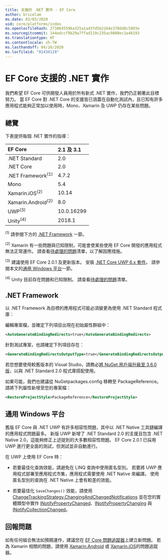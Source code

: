 ```yaml
---
title: 支援的 .NET 實作 - EF Core
author: bricelam
ms.date: 03/03/2020
uid: core/platforms/index
ms.openlocfilehash: 2738645596a325a1a43fd5b2164e370dd8c5893e
ms.sourcegitcommit: 144edccf9b29a7ffad119c235ac9808ec1a46193
ms.translationtype: HT
ms.contentlocale: zh-TW
ms.lasthandoff: 04/16/2020
ms.locfileid: "81434119"
---
```

# <a name="net-implementations-supported-by-ef-core"></a>EF Core 支援的 .NET 實作

我們希望 EF Core 可供開發人員用於所有新式 .NET 實作，我們仍正朝著此目標努力。 當 EF Core 對 .NET Core 的支援皆已涵蓋在自動化測試內，且已知有許多應用程式能夠正常加以使用時，Mono、Xamarin 及 UWP 仍存在某些問題。

## <a name="overview"></a>總覽

下表提供每個 .NET 實作的指導：

| EF Core                       | 2.1 及 3.1 |
|:------------------------------|:------------|
| .NET Standard                 | 2.0         |
| .NET Core                     | 2.0         |
| .NET Framework<sup>(1)</sup>  | 4.7.2       |
| Mono                          | 5.4         |
| Xamarin.iOS<sup>(2)</sup>     | 10.14       |
| Xamarin.Android<sup>(2)</sup> | 8.0         |
| UWP<sup>(3)</sup>             | 10.0.16299  |
| Unity<sup>(4)</sup>           | 2018.1      |

<sup>(1)</sup> 請參閱下方的 [.NET Framework](#net-framework) 一節。

<sup>(2)</sup> Xamarin 有一些問題與已知限制，可能會使某些使用 EF Core 開發的應用程式無法正常運作。 請查看[待處理的問題](https://github.com/aspnet/entityframeworkCore/issues?q=is%3Aopen+is%3Aissue+label%3Aarea-xamarin)清單，以了解因應措施。

<sup>(3)</sup> 建議使用 EF Core 2.0.1 及更新版本。 安裝 [.NET Core UWP 6.x 套件](https://www.nuget.org/packages/Microsoft.NETCore.UniversalWindowsPlatform/)。 請參閱本文的[通用 Windows 平台](#universal-windows-platform)一節。

<sup>(4)</sup> Unity 目前存在問題和已知限制。 請查看[待處理的問題](https://github.com/aspnet/entityframeworkCore/issues?q=is%3Aopen+is%3Aissue+label%3Aarea-unity)清單。

## <a name="net-framework"></a>.NET Framework

以 .NET Framework 為目標的應用程式可能必須變更為使用 .NET Standard 程式庫：

編輯專案檔，並確定下列項目出現在初始屬性群組中：

``` xml
<AutoGenerateBindingRedirects>true</AutoGenerateBindingRedirects>
```

針對測試專案，也請確定下列項目存在：

``` xml
<GenerateBindingRedirectsOutputType>true</GenerateBindingRedirectsOutputType>
```

若您想要使用較舊版本的 Visual Studio，請務必[將 NuGet 用戶端升級至 3.6.0 版](https://www.nuget.org/downloads)，以與 .NET Standard 2.0 程式庫搭配使用。

如果可能，我們也建議從 NuGetpackages.config 移轉至 PackageReference。 請將下列屬性新增至您的專案檔：

``` xml
<RestoreProjectStyle>PackageReference</RestoreProjectStyle>
```

## <a name="universal-windows-platform"></a>通用 Windows 平台

舊版 EF Core 與 .NET UWP 有許多相容性問題，其中以 .NET Native 工具鏈編譯的應用程式問題最多。 新版 UWP 新增了 .NET Standard 2.0 的支援且包含 .NET Native 2.0，這能夠修正上述提到的大多數相容性問題。 EF Core 2.0.1 已採用 UWP 進行更全面的測試，但測試並非自動進行。

在 UWP 上使用 EF Core 時：

* 若要最佳化查詢效能，請避免在 LINQ 查詢中使用匿名型別。 若要將 UWP 應用程式部署至應用程式市集，應用程式需要使用 .NET Native 來編譯。 使用匿名型別的查詢在 .NET Native 上會有較差的效能。

* 若要最佳化 `SaveChanges()` 效能，請使用 [ChangeTrackingStrategy.ChangingAndChangedNotifications](/dotnet/api/microsoft.entityframeworkcore.changetrackingstrategy) 並在您的實體類型中實作 [INotifyPropertyChanged](https://msdn.microsoft.com/library/system.componentmodel.inotifypropertychanged.aspx)、[INotifyPropertyChanging](https://msdn.microsoft.com/library/system.componentmodel.inotifypropertychanging.aspx) 與 [INotifyCollectionChanged](https://msdn.microsoft.com/library/system.collections.specialized.inotifycollectionchanged.aspx)。

## <a name="report-issues"></a>回報問題

如有任何組合無法如預期運作，建議您在 [EF Core 問題追蹤器](https://github.com/aspnet/entityframeworkcore/issues/new)上建立新問題。 若為 Xamarin 相關的問題，請使用 [Xamarin.Android](https://github.com/xamarin/xamarin-android/issues/new) 或 [Xamarin.iOS](https://github.com/xamarin/xamarin-macios/issues/new)的問題追蹤器。
